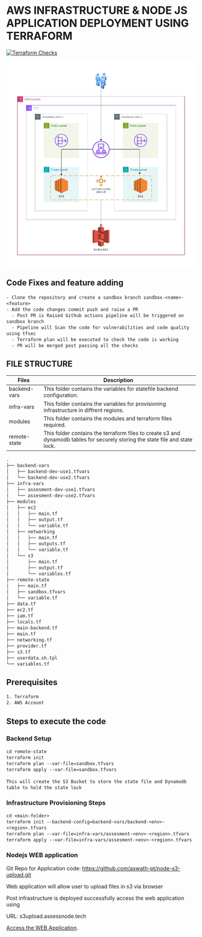 # AWS INFRASTRUCTURE & NODE JS APPLICATION DEPLOYMENT USING TERRAFORM 
[![Terraform Checks](https://github.com/aswath-pt/aswath-nodejs-assesment/actions/workflows/terrform-pipeline.yml/badge.svg)](https://github.com/aswath-pt/aswath-nodejs-assesment/actions/workflows/terrform-pipeline.yml)

![Architecture](https://github.com/aswath-pt/nodetest/blob/master/Aswath_architecture.jpg)
## Code Fixes and feature adding
```
- Clone the repository and create a sandbox branch sandbox-<name>-<feature>
- Add the code changes commit push and raise a PR
  - Post PR is Raised Github actions pipeline will be triggered on sandbox branch
  - Pipeline will Scan the code for vulnerabilities and code quality using tfsec
  - Terraform plan will be executed to check the code is working
  - PR will be merged post passing all the checks
```

## FILE STRUCTURE

| Files  | Description |
| ------------- | ------------- |
| backend-vars  | This folder contains the variables for statefile backend configuration.  |
| infra-vars  | This folder contains the variables for provisioning infrastructure in diffrent regions.  |
| modules | This folder contains the modules and terraform files required. |
| remote-state | This folder contains the terraform files to create s3 and dynamodb tables for securely storing the state file and state lock. |
```
.
├── backend-vars 
│   ├── backend-dev-use1.tfvars
│   └── backend-dev-use2.tfvars
├── infra-vars 
│   ├── assesment-dev-use1.tfvars
│   └── assesment-dev-use2.tfvars
├── modules
│   ├── ec2
│   │   ├── main.tf
│   │   ├── output.tf
│   │   └── variable.tf
│   ├── networking
│   │   ├── main.tf
│   │   ├── outputs.tf
│   │   └── variable.tf
│   └── s3
│       ├── main.tf
│       ├── output.tf
│       └── variables.tf
├── remote-state 
│   ├── main.tf
│   ├── sandbox.tfvars
│   └── variable.tf
├── data.tf
├── ec2.tf
├── iam.tf
├── locals.tf
├── main-backend.tf
├── main.tf
├── networking.tf
├── provider.tf
├── s3.tf
├── userdata.sh.tpl
└── variables.tf
```
## Prerequisites
```
1. Terraform
2. AWS Account
```

## Steps to execute the code

### Backend Setup
```
cd remote-state
terraform init
terraform plan --var-file=sandbox.tfvars
terraform apply --var-file=sandbox.tfvars

This will create the S3 Bucket to store the state file and Dynamodb table to hold the state lock
```
### Infrastructure Provisioning Steps
```
cd <main-folder>
terraform init --backend-config=backend-vars/backend-<env>-<region>.tfvars
terraform plan --var-file=infra-vars/assesment-<env>-<region>.tfvars
terraform apply --var-file=infra-vars/assesment-<env>-<region>.tfvars
```
### Nodejs WEB application

Git Repo for Application code: https://github.com/aswath-pt/node-s3-upload.git

Web application will allow user to upload files in s3 via browser

Post infrastructure is deployed successfully access the web application using

URL: s3upload.assessnode.tech

[Access the WEB Application](https://s3upload.assessnode.tech).
